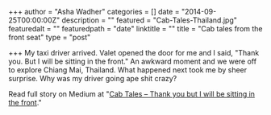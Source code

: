 +++
author = "Asha Wadher"
categories = []
date = "2014-09-25T00:00:00Z"
description = ""
featured = "Cab-Tales-Thailand.jpg"
featuredalt = ""
featuredpath = "date"
linktitle = ""
title = "Cab tales from the front seat"
type = "post"

+++
My taxi driver arrived. Valet opened the door for me and I said, "Thank you. But I will be sitting in the front." An awkward moment and we were off to explore Chiang Mai, Thailand. What happened next took me by sheer surprise.<!--more--> Why was my driver going ape shit crazy?

Read full story on Medium at "<a href="https://medium.com/@Twiztedmyrtle/cab-tales-d50c5df1ca11" target="_blank">Cab Tales – Thank you but I will be sitting in the front</a>."
